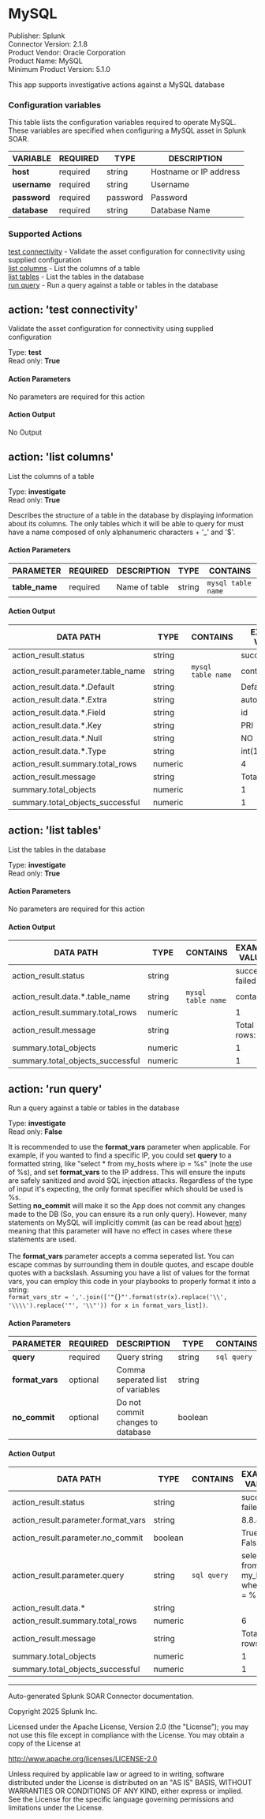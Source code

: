 # MySQL

Publisher: Splunk <br>
Connector Version: 2.1.8 <br>
Product Vendor: Oracle Corporation <br>
Product Name: MySQL <br>
Minimum Product Version: 5.1.0

This app supports investigative actions against a MySQL database

### Configuration variables

This table lists the configuration variables required to operate MySQL. These variables are specified when configuring a MySQL asset in Splunk SOAR.

VARIABLE | REQUIRED | TYPE | DESCRIPTION
-------- | -------- | ---- | -----------
**host** | required | string | Hostname or IP address |
**username** | required | string | Username |
**password** | required | password | Password |
**database** | required | string | Database Name |

### Supported Actions

[test connectivity](#action-test-connectivity) - Validate the asset configuration for connectivity using supplied configuration <br>
[list columns](#action-list-columns) - List the columns of a table <br>
[list tables](#action-list-tables) - List the tables in the database <br>
[run query](#action-run-query) - Run a query against a table or tables in the database

## action: 'test connectivity'

Validate the asset configuration for connectivity using supplied configuration

Type: **test** <br>
Read only: **True**

#### Action Parameters

No parameters are required for this action

#### Action Output

No Output

## action: 'list columns'

List the columns of a table

Type: **investigate** <br>
Read only: **True**

Describes the structure of a table in the database by displaying information about its columns. The only tables which it will be able to query for must have a name composed of only alphanumeric characters + '\_' and '$'.

#### Action Parameters

PARAMETER | REQUIRED | DESCRIPTION | TYPE | CONTAINS
--------- | -------- | ----------- | ---- | --------
**table_name** | required | Name of table | string | `mysql table name` |

#### Action Output

DATA PATH | TYPE | CONTAINS | EXAMPLE VALUES
--------- | ---- | -------- | --------------
action_result.status | string | | success failed |
action_result.parameter.table_name | string | `mysql table name` | contact |
action_result.data.\*.Default | string | | Default Value |
action_result.data.\*.Extra | string | | auto_increment |
action_result.data.\*.Field | string | | id |
action_result.data.\*.Key | string | | PRI |
action_result.data.\*.Null | string | | NO |
action_result.data.\*.Type | string | | int(11) |
action_result.summary.total_rows | numeric | | 4 |
action_result.message | string | | Total rows: 4 |
summary.total_objects | numeric | | 1 |
summary.total_objects_successful | numeric | | 1 |

## action: 'list tables'

List the tables in the database

Type: **investigate** <br>
Read only: **True**

#### Action Parameters

No parameters are required for this action

#### Action Output

DATA PATH | TYPE | CONTAINS | EXAMPLE VALUES
--------- | ---- | -------- | --------------
action_result.status | string | | success failed |
action_result.data.\*.table_name | string | `mysql table name` | contact |
action_result.summary.total_rows | numeric | | 1 |
action_result.message | string | | Total rows: 1 |
summary.total_objects | numeric | | 1 |
summary.total_objects_successful | numeric | | 1 |

## action: 'run query'

Run a query against a table or tables in the database

Type: **investigate** <br>
Read only: **False**

It is recommended to use the <b>format_vars</b> parameter when applicable. For example, if you wanted to find a specific IP, you could set <b>query</b> to a formatted string, like "select * from my_hosts where ip = %s" (note the use of %s), and set <b>format_vars</b> to the IP address. This will ensure the inputs are safely sanitized and avoid SQL injection attacks. Regardless of the type of input it's expecting, the only format specifier which should be used is %s.<br>Setting <b>no_commit</b> will make it so the App does not commit any changes made to the DB (So, you can ensure its a run only query). However, many statements on MySQL will implicitly commit (as can be read about <a href="https://dev.mysql.com/doc/refman/5.6/en/implicit-commit.html">here</a>) meaning that this parameter will have no effect in cases where these statements are used.<br><br>The <b>format_vars</b> parameter accepts a comma seperated list. You can escape commas by surrounding them in double quotes, and escape double quotes with a backslash. Assuming you have a list of values for the format vars, you can employ this code in your playbooks to properly format it into a string:<br> <code>format_vars_str = ','.join(['"{}"'.format(str(x).replace('\\\\', '\\\\\\\\').replace('"', '\\\\"')) for x in format_vars_list])</code>.

#### Action Parameters

PARAMETER | REQUIRED | DESCRIPTION | TYPE | CONTAINS
--------- | -------- | ----------- | ---- | --------
**query** | required | Query string | string | `sql query` |
**format_vars** | optional | Comma seperated list of variables | string | |
**no_commit** | optional | Do not commit changes to database | boolean | |

#### Action Output

DATA PATH | TYPE | CONTAINS | EXAMPLE VALUES
--------- | ---- | -------- | --------------
action_result.status | string | | success failed |
action_result.parameter.format_vars | string | | 8.8.8.8 |
action_result.parameter.no_commit | boolean | | True False |
action_result.parameter.query | string | `sql query` | select * from my_hosts where ip = %s |
action_result.data.\* | string | | |
action_result.summary.total_rows | numeric | | 6 |
action_result.message | string | | Total rows: 6 |
summary.total_objects | numeric | | 1 |
summary.total_objects_successful | numeric | | 1 |

______________________________________________________________________

Auto-generated Splunk SOAR Connector documentation.

Copyright 2025 Splunk Inc.

Licensed under the Apache License, Version 2.0 (the "License");
you may not use this file except in compliance with the License.
You may obtain a copy of the License at

http://www.apache.org/licenses/LICENSE-2.0

Unless required by applicable law or agreed to in writing,
software distributed under the License is distributed on an "AS IS" BASIS,
WITHOUT WARRANTIES OR CONDITIONS OF ANY KIND, either express or implied.
See the License for the specific language governing permissions and limitations under the License.
